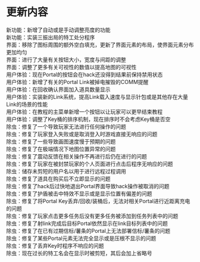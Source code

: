 # 更新内容

新功能：新增了自动或是手动调整亮度的功能  
新功能：实装三振出局的特工处分程序  
界面：移除了图标周围的额外空白填充，更新了界面元素的布局，使界面元素分布更加均匀  
界面：进行了大量有关按钮大小，宽度与间距的调整  
界面：调整了更多有关可视性的数值以提高地图的可视性  
用户体验：现在Portal的按钮会在hack还没得到结果前保持禁用状态  
用户体验：新增了有关的Portal Link被掉电摧毁的COMM提醒  
用户体验：在回收确认界面加入道具数量显示  
用户体验：实装新的Link系统，提高Link载入速度与显示针包或是其他存在大量Link的场景的性能  
用户体验：在教程的主菜单新增一个按钮以让玩家可以更早结束教程  
用户体验：调整了Key桶的排序机制，现在排序时不会考虑Key桶是否空  
除虫：修复了一个导致玩家无法进行任何操作的问题  
除虫：修复了玩家登入失败或是取消登入时游戏直接无响应的问题  
除虫：修复了一些导致画图速度慢于预期的问题  
除虫：修复了在极端情况下地图位置异常的问题  
除虫：修复了震动反馈在相关操作不再进行后仍在进行的问题  
除虫：修复了玩家在被封禁玩家的个人页面进行点击后程序无响应的问题  
除虫：储存未剪短的用户名以用于进行远程过程调用  
除虫：修复了道具在购买后不立即显示的问题  
除虫：修复了hack后过快地退出Portal界面导致hack操作被取消的问题  
除虫：修复了护盾被击中特效不显示或是显示位置有偏差的问题  
除虫：修复了将Portal Key丢弃/回收/装桶后，无法对相关Portal进行近距离充电的问题  
除虫：修复了玩家点击更多任务后没有更多任务被添加到任务列表中的问题  
除虫：修复了射link完成后目标Portal依然显示在link目标列表中的问题  
除虫：修复了在已有过期信标/薯条的Portal上无法部署信标/薯条的问题  
除虫：修复了某些Portal元素无法完全显示或是压根不显示的问题  
除虫：修复了丢弃Key时程序不响应的问题  
除虫：现在过长的特工名会在显示时被剪短，其后会加上省略号  
